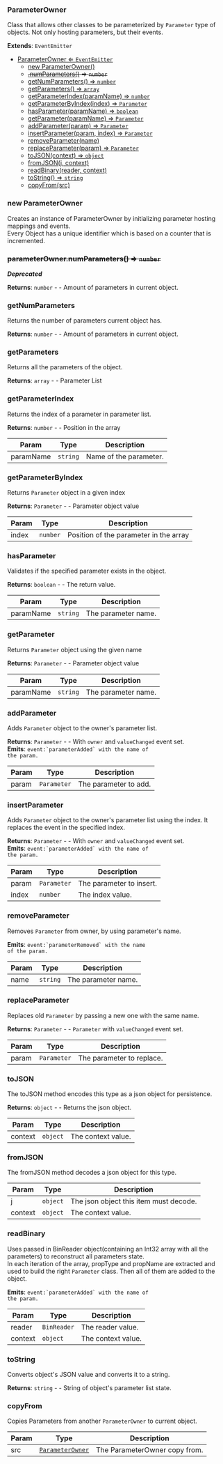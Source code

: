 <a name="ParameterOwner"></a>

### ParameterOwner 
Class that allows other classes to be parameterized by `Parameter` type of objects.
Not only hosting parameters, but their events.


**Extends**: <code>EventEmitter</code>  

* [ParameterOwner ⇐ <code>EventEmitter</code>](#ParameterOwner)
    * [new ParameterOwner()](#new-ParameterOwner)
    * ~~[.numParameters()](#ParameterOwner+numParameters) ⇒ <code>number</code>~~
    * [getNumParameters() ⇒ <code>number</code>](#getNumParameters)
    * [getParameters() ⇒ <code>array</code>](#getParameters)
    * [getParameterIndex(paramName) ⇒ <code>number</code>](#getParameterIndex)
    * [getParameterByIndex(index) ⇒ <code>Parameter</code>](#getParameterByIndex)
    * [hasParameter(paramName) ⇒ <code>boolean</code>](#hasParameter)
    * [getParameter(paramName) ⇒ <code>Parameter</code>](#getParameter)
    * [addParameter(param) ⇒ <code>Parameter</code>](#addParameter)
    * [insertParameter(param, index) ⇒ <code>Parameter</code>](#insertParameter)
    * [removeParameter(name)](#removeParameter)
    * [replaceParameter(param) ⇒ <code>Parameter</code>](#replaceParameter)
    * [toJSON(context) ⇒ <code>object</code>](#toJSON)
    * [fromJSON(j, context)](#fromJSON)
    * [readBinary(reader, context)](#readBinary)
    * [toString() ⇒ <code>string</code>](#toString)
    * [copyFrom(src)](#copyFrom)

<a name="new_ParameterOwner_new"></a>

### new ParameterOwner
Creates an instance of ParameterOwner by initializing parameter hosting mappings and events.
<br>
Every Object has a unique identifier which is based on a counter that is incremented.

<a name="ParameterOwner+numParameters"></a>

### ~~parameterOwner.numParameters() ⇒ <code>number</code>~~
***Deprecated***


**Returns**: <code>number</code> - - Amount of parameters in current object.  
<a name="ParameterOwner+getNumParameters"></a>

### getNumParameters
Returns the number of parameters current object has.


**Returns**: <code>number</code> - - Amount of parameters in current object.  
<a name="ParameterOwner+getParameters"></a>

### getParameters
Returns all the parameters of the object.


**Returns**: <code>array</code> - - Parameter List  
<a name="ParameterOwner+getParameterIndex"></a>

### getParameterIndex
Returns the index of a parameter in parameter list.


**Returns**: <code>number</code> - - Position in the array  

| Param | Type | Description |
| --- | --- | --- |
| paramName | <code>string</code> | Name of the parameter. |

<a name="ParameterOwner+getParameterByIndex"></a>

### getParameterByIndex
Returns `Parameter` object in a given index


**Returns**: <code>Parameter</code> - - Parameter object value  

| Param | Type | Description |
| --- | --- | --- |
| index | <code>number</code> | Position of the parameter in the array |

<a name="ParameterOwner+hasParameter"></a>

### hasParameter
Validates if the specified parameter exists in the object.


**Returns**: <code>boolean</code> - - The return value.  

| Param | Type | Description |
| --- | --- | --- |
| paramName | <code>string</code> | The parameter name. |

<a name="ParameterOwner+getParameter"></a>

### getParameter
Returns `Parameter` object using the given name


**Returns**: <code>Parameter</code> - - Parameter object value  

| Param | Type | Description |
| --- | --- | --- |
| paramName | <code>string</code> | The parameter name. |

<a name="ParameterOwner+addParameter"></a>

### addParameter
Adds `Parameter` object to the owner's parameter list.


**Returns**: <code>Parameter</code> - - With `owner` and `valueChanged` event set.  
**Emits**: <code>event:&#x60;parameterAdded&#x60; with the name of the param.</code>  

| Param | Type | Description |
| --- | --- | --- |
| param | <code>Parameter</code> | The parameter to add. |

<a name="ParameterOwner+insertParameter"></a>

### insertParameter
Adds `Parameter` object to the owner's parameter list using the index.
It replaces the event in the specified index.


**Returns**: <code>Parameter</code> - - With `owner` and `valueChanged` event set.  
**Emits**: <code>event:&#x60;parameterAdded&#x60; with the name of the param.</code>  

| Param | Type | Description |
| --- | --- | --- |
| param | <code>Parameter</code> | The parameter to insert. |
| index | <code>number</code> | The index value. |

<a name="ParameterOwner+removeParameter"></a>

### removeParameter
Removes `Parameter` from owner, by using parameter's name.


**Emits**: <code>event:&#x60;parameterRemoved&#x60; with the name of the param.</code>  

| Param | Type | Description |
| --- | --- | --- |
| name | <code>string</code> | The parameter name. |

<a name="ParameterOwner+replaceParameter"></a>

### replaceParameter
Replaces old `Parameter` by passing a new one with the same name.


**Returns**: <code>Parameter</code> - - `Parameter` with `valueChanged` event set.  

| Param | Type | Description |
| --- | --- | --- |
| param | <code>Parameter</code> | The parameter to replace. |

<a name="ParameterOwner+toJSON"></a>

### toJSON
The toJSON method encodes this type as a json object for persistence.


**Returns**: <code>object</code> - - Returns the json object.  

| Param | Type | Description |
| --- | --- | --- |
| context | <code>object</code> | The context value. |

<a name="ParameterOwner+fromJSON"></a>

### fromJSON
The fromJSON method decodes a json object for this type.



| Param | Type | Description |
| --- | --- | --- |
| j | <code>object</code> | The json object this item must decode. |
| context | <code>object</code> | The context value. |

<a name="ParameterOwner+readBinary"></a>

### readBinary
Uses passed in BinReader object(containing an Int32 array with all the parameters) to reconstruct all parameters state.
<br>
In each iteration of the array, propType and propName are extracted and
used to build the right `Parameter` class. Then all of them are added to the object.


**Emits**: <code>event:&#x60;parameterAdded&#x60; with the name of the param.</code>  

| Param | Type | Description |
| --- | --- | --- |
| reader | <code>BinReader</code> | The reader value. |
| context | <code>object</code> | The context value. |

<a name="ParameterOwner+toString"></a>

### toString
Converts object's JSON value and converts it to a string.


**Returns**: <code>string</code> - - String of object's parameter list state.  
<a name="ParameterOwner+copyFrom"></a>

### copyFrom
Copies Parameters from another `ParameterOwner` to current object.



| Param | Type | Description |
| --- | --- | --- |
| src | [<code>ParameterOwner</code>](#ParameterOwner) | The ParameterOwner copy from. |

